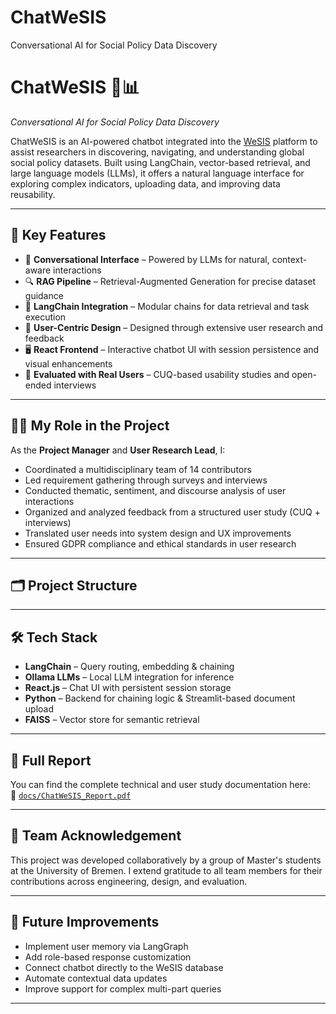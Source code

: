 # ChatWeSIS
Conversational AI for Social Policy Data Discovery

# ChatWeSIS 🤖📊  
*Conversational AI for Social Policy Data Discovery*

ChatWeSIS is an AI-powered chatbot integrated into the [WeSIS](https://wesis.org/) platform to assist researchers in discovering, navigating, and understanding global social policy datasets. Built using LangChain, vector-based retrieval, and large language models (LLMs), it offers a natural language interface for exploring complex indicators, uploading data, and improving data reusability.

---

## 🌟 Key Features

- 💬 **Conversational Interface** – Powered by LLMs for natural, context-aware interactions
- 🔍 **RAG Pipeline** – Retrieval-Augmented Generation for precise dataset guidance
- 🧠 **LangChain Integration** – Modular chains for data retrieval and task execution
- 🧾 **User-Centric Design** – Designed through extensive user research and feedback
- 🖥️ **React Frontend** – Interactive chatbot UI with session persistence and visual enhancements
- 🧪 **Evaluated with Real Users** – CUQ-based usability studies and open-ended interviews

---

## 👩‍💼 My Role in the Project

As the **Project Manager** and **User Research Lead**, I:

- Coordinated a multidisciplinary team of 14 contributors
- Led requirement gathering through surveys and interviews
- Conducted thematic, sentiment, and discourse analysis of user interactions
- Organized and analyzed feedback from a structured user study (CUQ + interviews)
- Translated user needs into system design and UX improvements
- Ensured GDPR compliance and ethical standards in user research

---

## 🗂️ Project Structure


---

## 🛠️ Tech Stack

- **LangChain** – Query routing, embedding & chaining
- **Ollama LLMs** – Local LLM integration for inference
- **React.js** – Chat UI with persistent session storage
- **Python** – Backend for chaining logic & Streamlit-based document upload
- **FAISS** – Vector store for semantic retrieval

---

## 📖 Full Report

You can find the complete technical and user study documentation here:  
📄 [`docs/ChatWeSIS_Report.pdf`](./docs/WelfareComp.pdf)

---

## 👥 Team Acknowledgement

This project was developed collaboratively by a group of Master's students at the University of Bremen. I extend gratitude to all team members for their contributions across engineering, design, and evaluation.

---

## 📌 Future Improvements

- Implement user memory via LangGraph
- Add role-based response customization
- Connect chatbot directly to the WeSIS database
- Automate contextual data updates
- Improve support for complex multi-part queries

---


